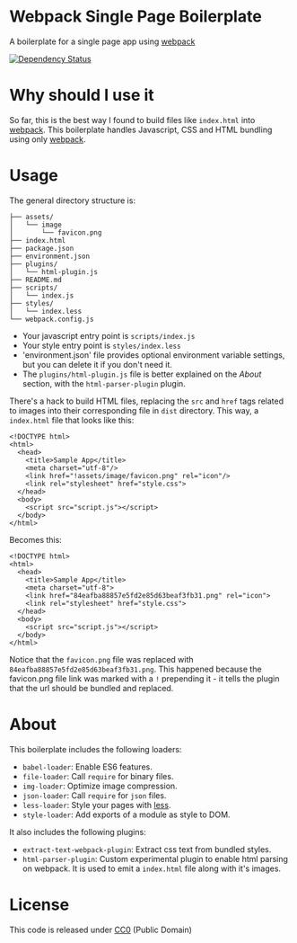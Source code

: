 # Webpack Single Page Boilerplate

A boilerplate for a single page app using [webpack][webpack_link]

[![Dependency
Status](https://david-dm.org/nihey/webpack-single-page-boilerplate.png)](https://david-dm.org/nihey/webpack-single-page-boilerplate)

# Why should I use it

So far, this is the best way I found to build files like `index.html` into
[webpack][webpack_link]. This boilerplate handles Javascript, CSS and HTML
bundling using only [webpack][webpack_link].

# Usage

The general directory structure is:

```
├── assets/
│   └── image
│       └── favicon.png
├── index.html
├── package.json
├── environment.json
├── plugins/
│   └── html-plugin.js
├── README.md
├── scripts/
│   └── index.js
├── styles/
│   └── index.less
└── webpack.config.js
```

- Your javascript entry point is `scripts/index.js`
- Your style entry point is `styles/index.less`
- 'environment.json' file provides optional environment variable settings,
  but you can delete it if you don't need it.
- The `plugins/html-plugin.js` file is better explained on the *About* section,
  with the `html-parser-plugin` plugin.

There's a hack to build HTML files, replacing the `src` and `href` tags related
to images into their corresponding file in `dist` directory. This way, a
`index.html` file that looks like this:

```
<!DOCTYPE html>
<html>
  <head>
    <title>Sample App</title>
    <meta charset="utf-8"/>
    <link href="!assets/image/favicon.png" rel="icon"/>
    <link rel="stylesheet" href="style.css">
  </head>
  <body>
    <script src="script.js"></script>
  </body>
</html>
```

Becomes this:

```
<!DOCTYPE html>
<html>
  <head>
    <title>Sample App</title>
    <meta charset="utf-8">
    <link href="84eafba88857e5fd2e85d63beaf3fb31.png" rel="icon">
    <link rel="stylesheet" href="style.css">
  </head>
  <body>
    <script src="script.js"></script>
  </body>
</html>
```

Notice that the `favicon.png` file was replaced with
`84eafba88857e5fd2e85d63beaf3fb31.png`. This happened because the favicon.png
file link was marked with a `!` prepending it - it tells the plugin that the
url should be bundled and replaced.

# About

This boilerplate includes the following loaders:

  - `babel-loader`: Enable ES6 features.
  - `file-loader`: Call `require` for binary files.
  - `img-loader`: Optimize image compression.
  - `json-loader`: Call `require` for `json` files.
  - `less-loader`: Style your pages with [less](http://lesscss.org/).
  - `style-loader`: Add exports of a module as style to DOM.

It also includes the following plugins:

  - `extract-text-webpack-plugin`: Extract css text from bundled styles.
  - `html-parser-plugin`: Custom experimental plugin to enable html parsing
                          on webpack. It is used to emit a `index.html` file
                          along with it's images.

# License

This code is released under
[CC0](http://creativecommons.org/publicdomain/zero/1.0/) (Public Domain)

[webpack_link]: http://webpack.github.io/
